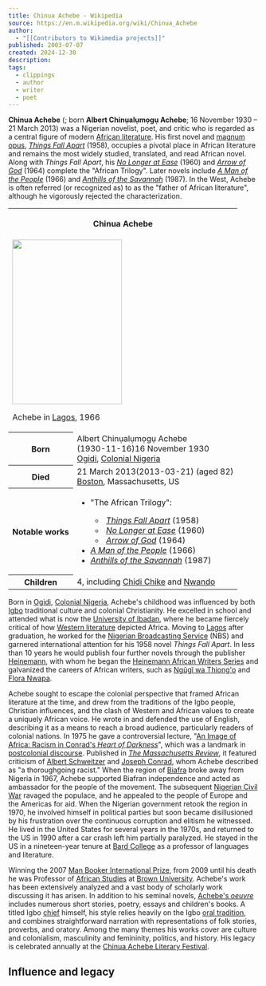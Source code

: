 ```yaml
---
title: Chinua Achebe - Wikipedia
source: https://en.m.wikipedia.org/wiki/Chinua_Achebe
author:
  - "[[Contributors to Wikimedia projects]]"
published: 2003-07-07
created: 2024-12-30
description: 
tags:
  - clippings
  - author
  - writer
  - poet
---
```

**Chinua Achebe** (; born **Albert Chinụalụmọgụ Achebe**; 16 November 1930 – 21 March 2013) was a Nigerian novelist, poet, and critic who is regarded as a central figure of modern [African literature](https://en.m.wikipedia.org/wiki/African_literature "African literature"). His first novel and [magnum opus](https://en.m.wikipedia.org/wiki/Magnum_opus "Magnum opus"), *[Things Fall Apart](https://en.m.wikipedia.org/wiki/Things_Fall_Apart "Things Fall Apart")* (1958), occupies a pivotal place in African literature and remains the most widely studied, translated, and read African novel. Along with *Things Fall Apart*, his *[No Longer at Ease](https://en.m.wikipedia.org/wiki/No_Longer_at_Ease "No Longer at Ease")* (1960) and *[Arrow of God](https://en.m.wikipedia.org/wiki/Arrow_of_God "Arrow of God")* (1964) complete the "African Trilogy". Later novels include *[A Man of the People](https://en.m.wikipedia.org/wiki/A_Man_of_the_People "A Man of the People")* (1966) and *[Anthills of the Savannah](https://en.m.wikipedia.org/wiki/Anthills_of_the_Savannah "Anthills of the Savannah")* (1987). In the West, Achebe is often referred (or recognized as) to as the "father of African literature", although he vigorously rejected the characterization.

<table><tbody><tr><th colspan="2"><p>Chinua Achebe</p></th></tr><tr><td colspan="2"><span><a href="https://en.m.wikipedia.org/wiki/File:Chinua_Achebe,_1966.jpg"><img src="https://upload.wikimedia.org/wikipedia/commons/thumb/e/e3/Chinua_Achebe%2C_1966.jpg/220px-Chinua_Achebe%2C_1966.jpg" width="220" height="330"></a></span><p>Achebe in <a href="https://en.m.wikipedia.org/wiki/Lagos">Lagos</a>, 1966</p></td></tr><tr><th scope="row">Born</th><td>Albert Chinụalụmọgụ Achebe<br><span>(<span>1930-11-16</span>)</span>16 November 1930<br><a href="https://en.m.wikipedia.org/wiki/Ogidi,_Anambra">Ogidi</a>, <a href="https://en.m.wikipedia.org/wiki/Colonial_Nigeria">Colonial Nigeria</a></td></tr><tr><th scope="row">Died</th><td>21 March 2013<span>(2013-03-21)</span> (aged&nbsp;82)<br><a href="https://en.m.wikipedia.org/wiki/Boston">Boston</a>, Massachusetts, US</td></tr><tr><th scope="row">Notable works</th><td><div><ul><li>"The African Trilogy":<div><ul><li><i>&nbsp;<a href="https://en.m.wikipedia.org/wiki/Things_Fall_Apart">Things Fall Apart</a></i> (1958)</li><li><i>&nbsp;<a href="https://en.m.wikipedia.org/wiki/No_Longer_at_Ease">No Longer at Ease</a></i> (1960)</li><li><i>&nbsp;<a href="https://en.m.wikipedia.org/wiki/Arrow_of_God">Arrow of God</a></i> (1964)</li></ul></div></li><li><i><a href="https://en.m.wikipedia.org/wiki/A_Man_of_the_People">A Man of the People</a></i> (1966)</li><li><i><a href="https://en.m.wikipedia.org/wiki/Anthills_of_the_Savannah">Anthills of the Savannah</a></i> (1987)</li></ul></div></td></tr><tr><th scope="row">Children</th><td>4, including <a href="https://en.m.wikipedia.org/wiki/Chidi_Chike_Achebe">Chidi Chike</a> and <a href="https://en.m.wikipedia.org/wiki/Nwando_Achebe">Nwando</a></td></tr></tbody></table>

Born in [Ogidi](https://en.m.wikipedia.org/wiki/Ogidi,_Anambra "Ogidi, Anambra"), [Colonial Nigeria](https://en.m.wikipedia.org/wiki/Colonial_Nigeria "Colonial Nigeria"), Achebe's childhood was influenced by both [Igbo](https://en.m.wikipedia.org/wiki/Igbo_people "Igbo people") traditional culture and colonial Christianity. He excelled in school and attended what is now the [University of Ibadan](https://en.m.wikipedia.org/wiki/University_of_Ibadan "University of Ibadan"), where he became fiercely critical of how [Western literature](https://en.m.wikipedia.org/wiki/Western_literature "Western literature") depicted Africa. Moving to [Lagos](https://en.m.wikipedia.org/wiki/Lagos "Lagos") after graduation, he worked for the [Nigerian Broadcasting Service](https://en.m.wikipedia.org/wiki/Nigerian_Broadcasting_Service "Nigerian Broadcasting Service") (NBS) and garnered international attention for his 1958 novel *Things Fall Apart*. In less than 10 years he would publish four further novels through the publisher [Heinemann](https://en.m.wikipedia.org/wiki/Heinemann_\(publisher\) "Heinemann (publisher)"), with whom he began the [Heinemann African Writers Series](https://en.m.wikipedia.org/wiki/Heinemann_African_Writers_Series "Heinemann African Writers Series") and galvanized the careers of African writers, such as [Ngũgĩ wa Thiong'o](https://en.m.wikipedia.org/wiki/Ng%C5%A9g%C4%A9_wa_Thiong%27o "Ngũgĩ wa Thiong'o") and [Flora Nwapa](https://en.m.wikipedia.org/wiki/Flora_Nwapa "Flora Nwapa").

Achebe sought to escape the colonial perspective that framed African literature at the time, and drew from the traditions of the Igbo people, Christian influences, and the clash of Western and African values to create a uniquely African voice. He wrote in and defended the use of English, describing it as a means to reach a broad audience, particularly readers of colonial nations. In 1975 he gave a controversial lecture, "[An Image of Africa: Racism in Conrad's *Heart of Darkness*](https://en.m.wikipedia.org/wiki/An_Image_of_Africa "An Image of Africa")", which was a landmark in [postcolonial discourse](https://en.m.wikipedia.org/wiki/Postcolonial_literature "Postcolonial literature"). Published in *[The Massachusetts Review](https://en.m.wikipedia.org/wiki/The_Massachusetts_Review "The Massachusetts Review")*, it featured criticism of [Albert Schweitzer](https://en.m.wikipedia.org/wiki/Albert_Schweitzer "Albert Schweitzer") and [Joseph Conrad](https://en.m.wikipedia.org/wiki/Joseph_Conrad "Joseph Conrad"), whom Achebe described as "a thoroughgoing racist." When the region of [Biafra](https://en.m.wikipedia.org/wiki/Biafra "Biafra") broke away from Nigeria in 1967, Achebe supported Biafran independence and acted as ambassador for the people of the movement. The subsequent [Nigerian Civil War](https://en.m.wikipedia.org/wiki/Nigerian_Civil_War "Nigerian Civil War") ravaged the populace, and he appealed to the people of Europe and the Americas for aid. When the Nigerian government retook the region in 1970, he involved himself in political parties but soon became disillusioned by his frustration over the continuous corruption and elitism he witnessed. He lived in the United States for several years in the 1970s, and returned to the US in 1990 after a car crash left him partially paralyzed. He stayed in the US in a nineteen-year tenure at [Bard College](https://en.m.wikipedia.org/wiki/Bard_College "Bard College") as a professor of languages and literature.

Winning the 2007 [Man Booker International Prize](https://en.m.wikipedia.org/wiki/Man_Booker_International_Prize "Man Booker International Prize"), from 2009 until his death he was Professor of [African Studies](https://en.m.wikipedia.org/wiki/African_Studies "African Studies") at [Brown University](https://en.m.wikipedia.org/wiki/Brown_University "Brown University"). Achebe's work has been extensively analyzed and a vast body of scholarly work discussing it has arisen. In addition to his seminal novels, [Achebe's *oeuvre*](https://en.m.wikipedia.org/wiki/#Writings) includes numerous short stories, poetry, essays and children's books. A titled Igbo [chief](https://en.m.wikipedia.org/wiki/Nigerian_chiefs "Nigerian chiefs") himself, his style relies heavily on the Igbo [oral tradition](https://en.m.wikipedia.org/wiki/Oral_tradition "Oral tradition"), and combines straightforward narration with representations of folk stories, proverbs, and oratory. Among the many themes his works cover are culture and colonialism, masculinity and femininity, politics, and history. His legacy is celebrated annually at the [Chinua Achebe Literary Festival](https://en.m.wikipedia.org/wiki/Chinua_Achebe_Literary_Festival "Chinua Achebe Literary Festival").

## Influence and legacy
